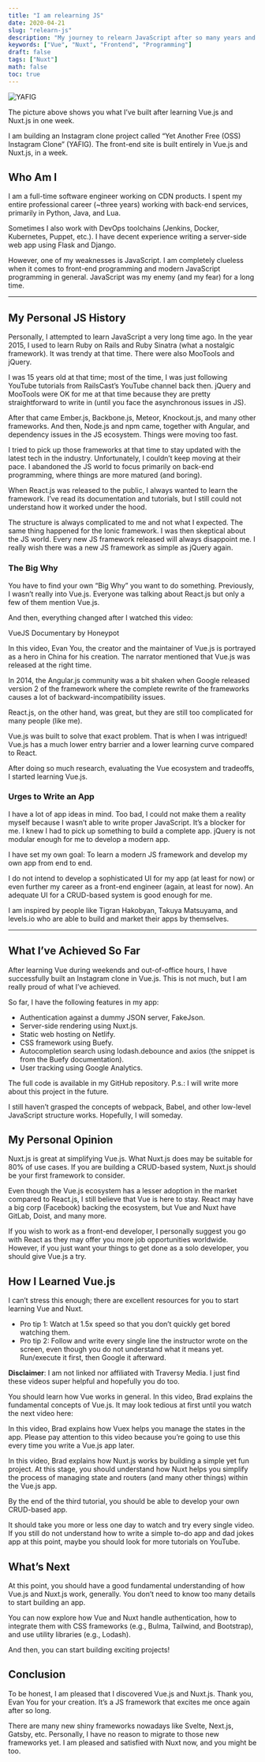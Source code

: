 ```yaml
---
title: "I am relearning JS"
date: 2020-04-21
slug: "relearn-js"
description: "My journey to relearn JavaScript after so many years and how you can start too"
keywords: ["Vue", "Nuxt", "Frontend", "Programming"]
draft: false
tags: ["Nuxt"]
math: false
toc: true
---
```


![YAFIG](/blog/9/yafig.png)

The picture above shows you what I’ve built after learning Vue.js and Nuxt.js in one week.

I am building an Instagram clone project called “Yet Another Free (OSS) Instagram Clone” (YAFIG). The front-end site is built entirely in Vue.js and Nuxt.js, in a week.

## Who Am I

I am a full-time software engineer working on CDN products. I spent my entire professional career (~three years) working with back-end services, primarily in Python, Java, and Lua.

Sometimes I also work with DevOps toolchains (Jenkins, Docker, Kubernetes, Puppet, etc.). I have decent experience writing a server-side web app using Flask and Django.

However, one of my weaknesses is JavaScript. I am completely clueless when it comes to front-end programming and modern JavaScript programming in general. JavaScript was my enemy (and my fear) for a long time.

---

## My Personal JS History

Personally, I attempted to learn JavaScript a very long time ago. In the year 2015, I used to learn Ruby on Rails and Ruby Sinatra (what a nostalgic framework). It was trendy at that time. There were also MooTools and jQuery.

I was 15 years old at that time; most of the time, I was just following YouTube tutorials from RailsCast’s YouTube channel back then. jQuery and MooTools were OK for me at that time because they are pretty straightforward to write in (until you face the asynchronous issues in JS).

After that came Ember.js, Backbone.js, Meteor, Knockout.js, and many other frameworks. And then, Node.js and npm came, together with Angular, and dependency issues in the JS ecosystem. Things were moving too fast.

I tried to pick up those frameworks at that time to stay updated with the latest tech in the industry. Unfortunately, I couldn’t keep moving at their pace. I abandoned the JS world to focus primarily on back-end programming, where things are more matured (and boring).

When React.js was released to the public, I always wanted to learn the framework. I’ve read its documentation and tutorials, but I still could not understand how it worked under the hood.

The structure is always complicated to me and not what I expected. The same thing happened for the Ionic framework. I was then skeptical about the JS world. Every new JS framework released will always disappoint me. I really wish there was a new JS framework as simple as jQuery again.

### The Big Why

You have to find your own “Big Why” you want to do something. Previously, I wasn’t really into Vue.js. Everyone was talking about React.js but only a few of them mention Vue.js.

And then, everything changed after I watched this video:

VueJS Documentary by Honeypot

In this video, Evan You, the creator and the maintainer of Vue.js is portrayed as a hero in China for his creation. The narrator mentioned that Vue.js was released at the right time.

In 2014, the Angular.js community was a bit shaken when Google released version 2 of the framework where the complete rewrite of the frameworks causes a lot of backward-incompatibility issues.

React.js, on the other hand, was great, but they are still too complicated for many people (like me).

Vue.js was built to solve that exact problem. That is when I was intrigued! Vue.js has a much lower entry barrier and a lower learning curve compared to React.

After doing so much research, evaluating the Vue ecosystem and tradeoffs, I started learning Vue.js.

### Urges to Write an App

I have a lot of app ideas in mind. Too bad, I could not make them a reality myself because I wasn’t able to write proper JavaScript. It’s a blocker for me. I knew I had to pick up something to build a complete app. jQuery is not modular enough for me to develop a modern app.

I have set my own goal: To learn a modern JS framework and develop my own app from end to end.

I do not intend to develop a sophisticated UI for my app (at least for now) or even further my career as a front-end engineer (again, at least for now). An adequate UI for a CRUD-based system is good enough for me.

I am inspired by people like Tigran Hakobyan, Takuya Matsuyama, and levels.io who are able to build and market their apps by themselves.

---

## What I’ve Achieved So Far

After learning Vue during weekends and out-of-office hours, I have successfully built an Instagram clone in Vue.js. This is not much, but I am really proud of what I’ve achieved.

So far, I have the following features in my app:

- Authentication against a dummy JSON server, FakeJson.
- Server-side rendering using Nuxt.js.
- Static web hosting on Netlify.
- CSS framework using Buefy.
- Autocompletion search using lodash.debounce and axios (the snippet is from the Buefy documentation).
- User tracking using Google Analytics.

The full code is available in my GitHub repository.
P.s.: I will write more about this project in the future.

I still haven’t grasped the concepts of webpack, Babel, and other low-level JavaScript structure works. Hopefully, I will someday.

## My Personal Opinion

Nuxt.js is great at simplifying Vue.js. What Nuxt.js does may be suitable for 80% of use cases. If you are building a CRUD-based system, Nuxt.js should be your first framework to consider.

Even though the Vue.js ecosystem has a lesser adoption in the market compared to React.js, I still believe that Vue is here to stay. React may have a big corp (Facebook) backing the ecosystem, but Vue and Nuxt have GitLab, Doist, and many more.

If you wish to work as a front-end developer, I personally suggest you go with React as they may offer you more job opportunities worldwide. However, if you just want your things to get done as a solo developer, you should give Vue.js a try.

## How I Learned Vue.js

I can’t stress this enough; there are excellent resources for you to start learning Vue and Nuxt.

- Pro tip 1: Watch at 1.5x speed so that you don’t quickly get bored watching them.
- Pro tip 2: Follow and write every single line the instructor wrote on the screen, even though you do not understand what it means yet. Run/execute it first, then Google it afterward.

**Disclaimer**: I am not linked nor affiliated with Traversy Media. I just find these videos super helpful and hopefully you do too.

You should learn how Vue works in general. In this video, Brad explains the fundamental concepts of Vue.js. It may look tedious at first until you watch the next video here:

In this video, Brad explains how Vuex helps you manage the states in the app. Please pay attention to this video because you’re going to use this every time you write a Vue.js app later.

In this video, Brad explains how Nuxt.js works by building a simple yet fun project. At this stage, you should understand how Nuxt helps you simplify the process of managing state and routers (and many other things) within the Vue.js app.

By the end of the third tutorial, you should be able to develop your own CRUD-based app.

It should take you more or less one day to watch and try every single video. If you still do not understand how to write a simple to-do app and dad jokes app at this point, maybe you should look for more tutorials on YouTube.

## What’s Next

At this point, you should have a good fundamental understanding of how Vue.js and Nuxt.js work, generally. You don’t need to know too many details to start building an app.

You can now explore how Vue and Nuxt handle authentication, how to integrate them with CSS frameworks (e.g., Bulma, Tailwind, and Bootstrap), and use utility libraries (e.g., Lodash).

And then, you can start building exciting projects!

## Conclusion

To be honest, I am pleased that I discovered Vue.js and Nuxt.js. Thank you, Evan You for your creation. It’s a JS framework that excites me once again after so long.

There are many new shiny frameworks nowadays like Svelte, Next.js, Gatsby, etc. Personally, I have no reason to migrate to those new frameworks yet. I am pleased and satisfied with Nuxt now, and you might be too.

